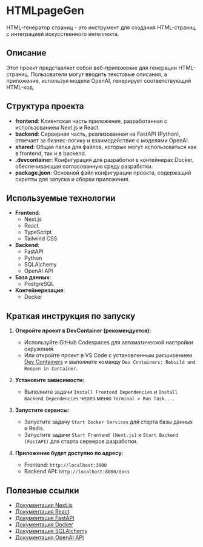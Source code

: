 # HTMLpageGen

HTML-генератор страниц - это инструмент для создания HTML-страниц с интеграцией искусственного интеллекта.

## Описание

Этот проект представляет собой веб-приложение для генерации HTML-страниц. Пользователи могут вводить текстовые описания, а приложение, используя модели OpenAI, генерирует соответствующий HTML-код.

## Структура проекта

-   **frontend**: Клиентская часть приложения, разработанная с использованием Next.js и React.
-   **backend**: Серверная часть, реализованная на FastAPI (Python), отвечает за бизнес-логику и взаимодействие с моделями OpenAI.
-   **shared**: Общая папка для файлов, которые могут использоваться как в frontend, так и в backend.
-   **.devcontainer**: Конфигурация для разработки в контейнерах Docker, обеспечивающая согласованную среду разработки.
-   **package.json**: Основной файл конфигурации проекта, содержащий скрипты для запуска и сборки приложения.

## Используемые технологии

-   **Frontend**:
    -   Next.js
    -   React
    -   TypeScript
    -   Tailwind CSS
-   **Backend**:
    -   FastAPI
    -   Python
    -   SQLAlchemy
    -   OpenAI API
-   **База данных**:
    -   PostgreSQL
-   **Контейнеризация**:
    -   Docker

## Краткая инструкция по запуску

1.  **Откройте проект в DevContainer (рекомендуется):**
    -   Используйте GitHub Codespaces для автоматической настройки окружения.
    -   Или откройте проект в VS Code с установленным расширением [Dev Containers](https://marketplace.visualstudio.com/items?itemName=ms-vscode-remote.remote-containers) и выполните команду `Dev Containers: Rebuild and Reopen in Container`.

2.  **Установите зависимости:**
    -   Выполните задачи `Install Frontend Dependencies` и `Install Backend Dependencies` через меню `Terminal > Run Task...`.

3.  **Запустите сервисы:**
    -   Запустите задачу `Start Docker Services` для старта базы данных и Redis.
    -   Запустите задачи `Start Frontend (Next.js)` и `Start Backend (FastAPI)` для старта серверов разработки.

4.  **Приложение будет доступно по адресу:**
    -   Frontend: `http://localhost:3000`
    -   Backend API: `http://localhost:8000/docs`

## Полезные ссылки

-   [Документация Next.js](https://nextjs.org/docs)
-   [Документация React](https://react.dev/)
-   [Документация FastAPI](https://fastapi.tiangolo.com/)
-   [Документация Docker](https://docs.docker.com/)
-   [Документация SQLAlchemy](https://www.sqlalchemy.org/docs/)
-   [Документация OpenAI API](https://beta.openai.com/docs/)
